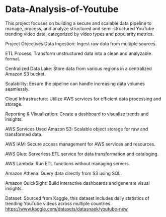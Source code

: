 # Data-Analysis-of-Youtube

This project focuses on building a secure and scalable data pipeline to manage, process, and analyze structured and semi-structured YouTube trending video data, categorized by video types and popularity metrics.

Project Objectives
Data Ingestion: Ingest raw data from multiple sources.

ETL Process: Transform unstructured data into a clean and analyzable format.

Centralized Data Lake: Store data from various regions in a centralized Amazon S3 bucket.

Scalability: Ensure the pipeline can handle increasing data volumes seamlessly.

Cloud Infrastructure: Utilize AWS services for efficient data processing and storage.

Reporting & Visualization: Create a dashboard to visualize trends and insights.

AWS Services Used
Amazon S3: Scalable object storage for raw and transformed data.

AWS IAM: Secure access management for AWS services and resources.

AWS Glue: Serverless ETL service for data transformation and cataloging.

AWS Lambda: Run ETL functions without managing servers.

Amazon Athena: Query data directly from S3 using SQL.

Amazon QuickSight: Build interactive dashboards and generate visual insights.

 Dataset:
Sourced from Kaggle, this dataset includes daily statistics of trending YouTube videos across multiple countries. 
https://www.kaggle.com/datasets/datasnaek/youtube-new


